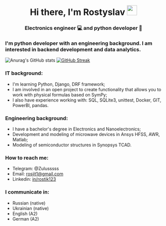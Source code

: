 <h1 align="center">Hi there, I'm Rostyslav</a> 
<img src="https://github.com/blackcater/blackcater/raw/main/images/Hi.gif" height="32"/></h1>
<h3 align="center">Electronics engineer 💻 and python developer 🐍 </h3>

### I'm python developer with an engineering background. I am interested in backend development and data analytics.

![Anurag's GitHub stats](https://github-readme-stats.vercel.app/api?username=Zulusssss&theme=great-gatsby&show_icons=true)
[![GitHub Streak](https://streak-stats.demolab.com?user=Zulusssss&theme=yellowdark&mode=weekly)](https://git.io/streak-stats)


### IT background:
- I'm learning Python, Django, DRF framework;
- I am involved in an open project to create functionality that allows you to work with physical formulas based on SymPy;
- I also have experience working with: SQL, SQLite3, unittest, Docker, GIT, PowerBI, pandas.

### Engineering background:
- I have a bachelor's degree in Electronics and Nanoelectronics;
- Development and modeling of microwave devices in Ansys HFSS, AWR, Matlab;
- Modeling of semiconductor structures in Synopsys TCAD.

### How to reach me:
- Telegram: @Zulusssss
- Email: rosjit1@gmail.com
- Linkedin: [in/rostik123](https://www.linkedin.com/in/rostik123)

### I communicate in:
- Russian (native)
- Ukrainian (native)
- English (A2)
- German (A2)


<!--
**Zulusssss/Zulusssss** is a ✨ _special_ ✨ repository because its `README.md` (this file) appears on your GitHub profile.

Here are some ideas to get you started:

- 🔭 I’m currently working on ...
- 🌱 I’m currently learning ...
- 👯 I’m looking to collaborate on ...
- 🤔 I’m looking for help with ...
- 💬 Ask me about ...
- 📫 How to reach me: ...
- 😄 Pronouns: ...
- ⚡ Fun fact: ...
-->
